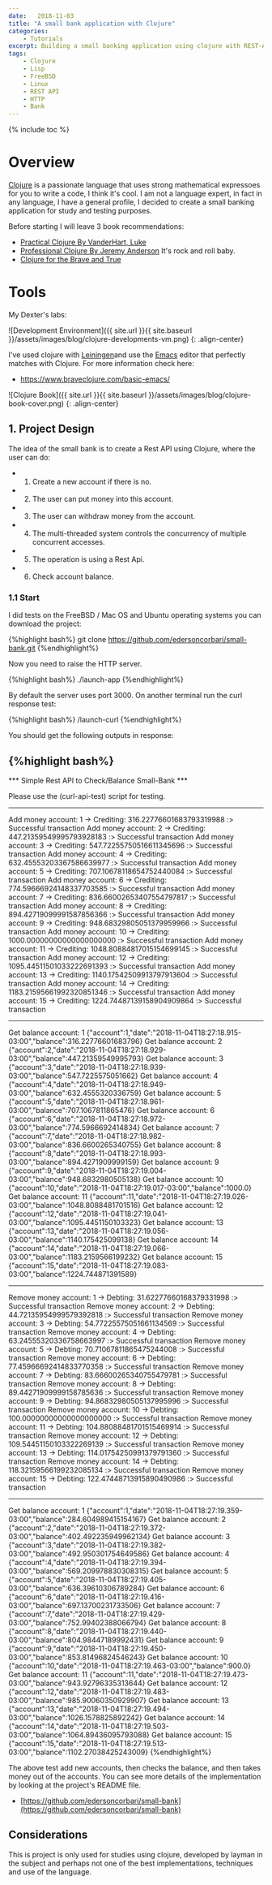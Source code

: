 ```yaml
---
date:   2018-11-03
title: "A small bank application with Clojure"
categories: 
    - Tutorials
excerpt: Building a small banking application using clojure with REST-API.
tags: 
    - Clojure 
    - Lisp
    - FreeBSD
    - Linux
    - REST API
    - HTTP
    - Bank
---
```


{% include toc %}

# Overview

[Clojure](https://en.wikipedia.org/wiki/Clojure) is a passionate language that uses strong mathematical expressoes for you to write a code, I think it's cool.
I am not a language expert, in fact in any language, I have a general profile, I decided to create a small banking application for study and testing purposes.

Before starting I will leave 3 book recommendations:

* [Practical Clojure By VanderHart, Luke](https://www.amazon.com/Practical-PRACTICAL-VanderHart-May-26-2010-Paperback/dp/B00BANVXZ2/ref=sr_1_5?s=books&ie=UTF8&qid=1541364172&sr=1-5&keywords=clojure+practical&dpID=41UyegO5xAL&preST=_SX218_BO1,204,203,200_QL40_&dpSrc=srch)
* [Professional Clojure By Jeremy Anderson](https://www.amazon.com/Professional-Clojure-Jeremy-Anderson/dp/1119267277/ref=sr_1_1?s=books&ie=UTF8&qid=1541364379&sr=1-1&keywords=professional+clojure&dpID=51lOOH6M%252BpL&preST=_SX218_BO1,204,203,200_QL40_&dpSrc=srch) It's rock and roll baby.
* [Clojure for the Brave and True](https://www.braveclojure.com)

# Tools

My Dexter's labs:

![Development Environment]({{ site.url }}{{ site.baseurl }}/assets/images/blog/clojure-developments-vm.png)
{: .align-center}

I've used clojure with [Leiningen](https://leiningen.org)and use the [Emacs](https://www.gnu.org/software/emacs/) editor that perfectly matches with Clojure. For more information check here:

* https://www.braveclojure.com/basic-emacs/

![Clojure Book]({{ site.url }}{{ site.baseurl }}/assets/images/blog/clojure-book-cover.png)
{: .align-center}

## 1. Project Design 

The idea of the small bank is to create a Rest API using Clojure, where the user can do:

* 1. Create a new account if there is no.
* 2. The user can put money into this account. 
* 3. The user can withdraw money from the account.
* 4. The multi-threaded system controls the concurrency of multiple concurrent accesses.
* 5. The operation is using a Rest Api.
* 6. Check account balance.

### 1.1 Start 

I did tests on the FreeBSD / Mac OS and Ubuntu operating systems you can download the project:

{%highlight bash%}
git clone https://github.com/edersoncorbari/small-bank.git
{%endhighlight%}

Now you need to raise the HTTP server.

{%highlight bash%}
./launch-app
{%endhighlight%}

By default the server uses port 3000. On another terminal run the curl response test:

{%highlight bash%}
/launch-curl
{%endhighlight%}

You should get the following outputs in response:

{%highlight bash%}
-------------------------------------------------------------------------------------

*** Simple Rest API to Check/Balance Small-Bank ***

Please use the (curl-api-test) script for testing.

-------------------------------------------------------------------------------------
Add money account: 1 -> Crediting: 316.22776601683793319988
:> Successful transaction
Add money account: 2 -> Crediting: 447.21359549995793928183
:> Successful transaction
Add money account: 3 -> Crediting: 547.72255750516611345696
:> Successful transaction
Add money account: 4 -> Crediting: 632.45553203367586639977
:> Successful transaction
Add money account: 5 -> Crediting: 707.10678118654752440084
:> Successful transaction
Add money account: 6 -> Crediting: 774.59666924148337703585
:> Successful transaction
Add money account: 7 -> Crediting: 836.66002653407554797817
:> Successful transaction
Add money account: 8 -> Crediting: 894.42719099991587856366
:> Successful transaction
Add money account: 9 -> Crediting: 948.68329805051379959966
:> Successful transaction
Add money account: 10 -> Crediting: 1000.00000000000000000000
:> Successful transaction
Add money account: 11 -> Crediting: 1048.80884817015154699145
:> Successful transaction
Add money account: 12 -> Crediting: 1095.44511501033222691393
:> Successful transaction
Add money account: 13 -> Crediting: 1140.17542509913797913604
:> Successful transaction
Add money account: 14 -> Crediting: 1183.21595661992320851346
:> Successful transaction
Add money account: 15 -> Crediting: 1224.74487139158904909864
:> Successful transaction

-------------------------------------------------------------------------------------
Get balance account: 1
{"account":1,"date":"2018-11-04T18:27:18.915-03:00","balance":316.22776601683796}
Get balance account: 2
{"account":2,"date":"2018-11-04T18:27:18.929-03:00","balance":447.21359549995793}
Get balance account: 3
{"account":3,"date":"2018-11-04T18:27:18.939-03:00","balance":547.7225575051662}
Get balance account: 4
{"account":4,"date":"2018-11-04T18:27:18.949-03:00","balance":632.4555320336759}
Get balance account: 5
{"account":5,"date":"2018-11-04T18:27:18.961-03:00","balance":707.1067811865476}
Get balance account: 6
{"account":6,"date":"2018-11-04T18:27:18.972-03:00","balance":774.5966692414834}
Get balance account: 7
{"account":7,"date":"2018-11-04T18:27:18.982-03:00","balance":836.6600265340755}
Get balance account: 8
{"account":8,"date":"2018-11-04T18:27:18.993-03:00","balance":894.4271909999159}
Get balance account: 9
{"account":9,"date":"2018-11-04T18:27:19.004-03:00","balance":948.6832980505138}
Get balance account: 10
{"account":10,"date":"2018-11-04T18:27:19.017-03:00","balance":1000.0}
Get balance account: 11
{"account":11,"date":"2018-11-04T18:27:19.026-03:00","balance":1048.8088481701516}
Get balance account: 12
{"account":12,"date":"2018-11-04T18:27:19.041-03:00","balance":1095.4451150103323}
Get balance account: 13
{"account":13,"date":"2018-11-04T18:27:19.056-03:00","balance":1140.175425099138}
Get balance account: 14
{"account":14,"date":"2018-11-04T18:27:19.066-03:00","balance":1183.2159566199232}
Get balance account: 15
{"account":15,"date":"2018-11-04T18:27:19.083-03:00","balance":1224.744871391589}

-------------------------------------------------------------------------------------
Remove money account: 1 -> Debting: 31.62277660168379331998
:> Successful transaction
Remove money account: 2 -> Debting: 44.72135954999579392818
:> Successful transaction
Remove money account: 3 -> Debting: 54.77225575051661134569
:> Successful transaction
Remove money account: 4 -> Debting: 63.24555320336758663997
:> Successful transaction
Remove money account: 5 -> Debting: 70.71067811865475244008
:> Successful transaction
Remove money account: 6 -> Debting: 77.45966692414833770358
:> Successful transaction
Remove money account: 7 -> Debting: 83.66600265340755479781
:> Successful transaction
Remove money account: 8 -> Debting: 89.44271909999158785636
:> Successful transaction
Remove money account: 9 -> Debting: 94.86832980505137995996
:> Successful transaction
Remove money account: 10 -> Debting: 100.00000000000000000000
:> Successful transaction
Remove money account: 11 -> Debting: 104.88088481701515469914
:> Successful transaction
Remove money account: 12 -> Debting: 109.54451150103322269139
:> Successful transaction
Remove money account: 13 -> Debting: 114.01754250991379791360
:> Successful transaction
Remove money account: 14 -> Debting: 118.32159566199232085134
:> Successful transaction
Remove money account: 15 -> Debting: 122.47448713915890490986
:> Successful transaction

-------------------------------------------------------------------------------------
Get balance account: 1
{"account":1,"date":"2018-11-04T18:27:19.359-03:00","balance":284.604989415154167}
Get balance account: 2
{"account":2,"date":"2018-11-04T18:27:19.372-03:00","balance":402.492235949962134}
Get balance account: 3
{"account":3,"date":"2018-11-04T18:27:19.382-03:00","balance":492.950301754649586}
Get balance account: 4
{"account":4,"date":"2018-11-04T18:27:19.394-03:00","balance":569.209978830308315}
Get balance account: 5
{"account":5,"date":"2018-11-04T18:27:19.405-03:00","balance":636.39610306789284}
Get balance account: 6
{"account":6,"date":"2018-11-04T18:27:19.416-03:00","balance":697.13700231733506}
Get balance account: 7
{"account":7,"date":"2018-11-04T18:27:19.429-03:00","balance":752.99402388066794}
Get balance account: 8
{"account":8,"date":"2018-11-04T18:27:19.440-03:00","balance":804.98447189992431}
Get balance account: 9
{"account":9,"date":"2018-11-04T18:27:19.450-03:00","balance":853.81496824546243}
Get balance account: 10
{"account":10,"date":"2018-11-04T18:27:19.463-03:00","balance":900.0}
Get balance account: 11
{"account":11,"date":"2018-11-04T18:27:19.473-03:00","balance":943.92796335313644}
Get balance account: 12
{"account":12,"date":"2018-11-04T18:27:19.483-03:00","balance":985.90060350929907}
Get balance account: 13
{"account":13,"date":"2018-11-04T18:27:19.494-03:00","balance":1026.1578825892242}
Get balance account: 14
{"account":14,"date":"2018-11-04T18:27:19.503-03:00","balance":1064.89436095793088}
Get balance account: 15
{"account":15,"date":"2018-11-04T18:27:19.513-03:00","balance":1102.27038425243009}
{%endhighlight%}

The above test add new accounts, then checks the balance, and then takes money out of the accounts. You can see more details of the implementation by looking at the project's README file.

* [https://github.com/edersoncorbari/small-bank](https://github.com/edersoncorbari/small-bank)

## Considerations

This is project is only used for studies using clojure, developed by layman in the subject and perhaps not one of the best implementations, techniques and use of the language.
